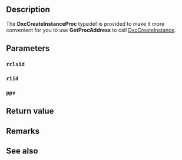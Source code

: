 ## Description

The **DxcCreateInstanceProc** typedef is provided to make it more convenient for you to use **GetProcAddress** to call [DxcCreateInstance](https://learn.microsoft.com/windows/win32/api/dxcapi/nf-dxcapi-dxccreateinstance).

## Parameters

### `rclsid`

### `riid`

### `ppv`

## Return value

## Remarks

## See also